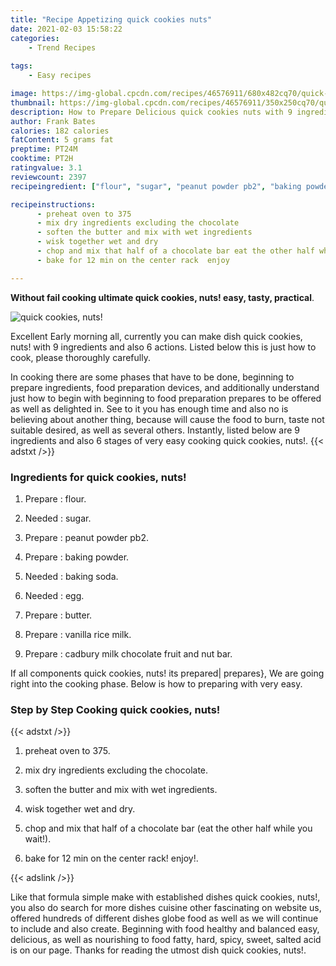 ```yaml
---
title: "Recipe Appetizing quick cookies nuts"
date: 2021-02-03 15:58:22
categories:
    - Trend Recipes
    
tags:
    - Easy recipes

image: https://img-global.cpcdn.com/recipes/46576911/680x482cq70/quick-cookies-nuts-recipe-main-photo.jpg
thumbnail: https://img-global.cpcdn.com/recipes/46576911/350x250cq70/quick-cookies-nuts-recipe-main-photo.jpg
description: How to Prepare Delicious quick cookies nuts with 9 ingredients and 6 stages of easy cooking.
author: Frank Bates
calories: 182 calories
fatContent: 5 grams fat
preptime: PT24M
cooktime: PT2H
ratingvalue: 3.1
reviewcount: 2397
recipeingredient: ["flour", "sugar", "peanut powder pb2", "baking powder", "baking soda", "egg", "butter", "vanilla rice milk", "cadbury milk chocolate fruit and nut bar"]

recipeinstructions: 
      - preheat oven to 375 
      - mix dry ingredients excluding the chocolate 
      - soften the butter and mix with wet ingredients 
      - wisk together wet and dry 
      - chop and mix that half of a chocolate bar eat the other half while you wait 
      - bake for 12 min on the center rack  enjoy

---
```




**Without fail cooking ultimate quick cookies, nuts! easy, tasty, practical**. 


![quick cookies, nuts!](https://img-global.cpcdn.com/recipes/46576911/680x482cq70/quick-cookies-nuts-recipe-main-photo.jpg "quick cookies, nuts!")




Excellent Early morning all, currently you can make dish quick cookies, nuts! with 9 ingredients and also 6 actions. Listed below this is just how to cook, please thoroughly carefully.

In cooking there are some phases that have to be done, beginning to prepare ingredients, food preparation devices, and additionally understand just how to begin with beginning to food preparation prepares to be offered as well as delighted in. See to it you has enough time and also no is believing about another thing, because will cause the food to burn, taste not suitable desired, as well as several others. Instantly, listed below are 9 ingredients and also 6 stages of very easy cooking quick cookies, nuts!.
{{< adstxt />}}

### Ingredients for quick cookies, nuts!


1. Prepare  : flour.

1. Needed  : sugar.

1. Prepare  : peanut powder pb2.

1. Prepare  : baking powder.

1. Needed  : baking soda.

1. Needed  : egg.

1. Prepare  : butter.

1. Prepare  : vanilla rice milk.

1. Prepare  : cadbury milk chocolate fruit and nut bar.



If all components quick cookies, nuts! its prepared| prepares}, We are going right into the cooking phase. Below is how to preparing with very easy.

### Step by Step Cooking quick cookies, nuts!

{{< adstxt />}}


1. preheat oven to 375.



1. mix dry ingredients excluding the chocolate.



1. soften the butter and mix with wet ingredients.



1. wisk together wet and dry.



1. chop and mix that half of a chocolate bar (eat the other half while you wait!).



1. bake for 12 min on the center rack!  enjoy!.





{{< adslink />}}

Like that formula simple make with established dishes quick cookies, nuts!, you also do search for more dishes cuisine other fascinating on website us, offered hundreds of different dishes globe food as well as we will continue to include and also create. Beginning with food healthy and balanced easy, delicious, as well as nourishing to food fatty, hard, spicy, sweet, salted acid is on our page. Thanks for reading the utmost dish quick cookies, nuts!.
